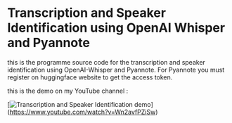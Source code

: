 # Transcription and Speaker Identification using OpenAI Whisper and Pyannote

this is the programme source code for the transcription and speaker identification using OpenAI-Whisper and Pyannote.
For Pyannote you must register on huggingface website to get the access token.

this is the demo on my YouTube channel :

[![Transcription and Speaker Identification demo](https://www.youtube.com/watch?v=Wn2avfPZiSw)] (https://www.youtube.com/watch?v=Wn2avfPZiSw)
